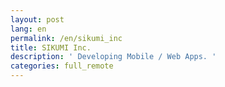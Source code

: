 ```yaml
---
layout: post
lang: en
permalink: /en/sikumi_inc
title: SIKUMI Inc.
description: ' Developing Mobile / Web Apps. '
categories: full_remote
---
```

